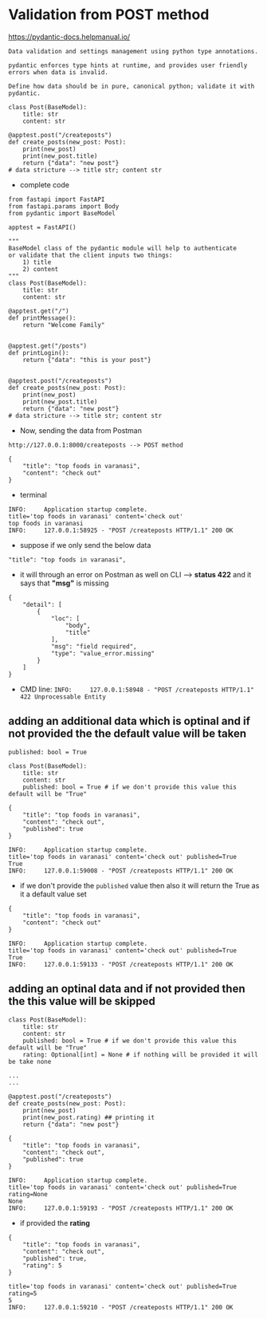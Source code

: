 # Validation from POST method

https://pydantic-docs.helpmanual.io/

```
Data validation and settings management using python type annotations.

pydantic enforces type hints at runtime, and provides user friendly errors when data is invalid.

Define how data should be in pure, canonical python; validate it with pydantic.
```


```
class Post(BaseModel):
    title: str
    content: str
```

```
@apptest.post("/createposts")
def create_posts(new_post: Post):
    print(new_post)
    print(new_post.title)
    return {"data": "new post"}
# data stricture --> title str; content str

```

- complete code
```
from fastapi import FastAPI
from fastapi.params import Body
from pydantic import BaseModel

apptest = FastAPI()

"""
BaseModel class of the pydantic module will help to authenticate
or validate that the client inputs two things:
    1) title
    2) content
"""
class Post(BaseModel):
    title: str
    content: str

@apptest.get("/")
def printMessage():
    return "Welcome Family"


@apptest.get("/posts")
def printLogin():
    return {"data": "this is your post"}


@apptest.post("/createposts")
def create_posts(new_post: Post):
    print(new_post)
    print(new_post.title)
    return {"data": "new post"}
# data stricture --> title str; content str
```

- Now, sending the data from Postman

`http://127.0.0.1:8000/createposts --> POST method`

```
{
    "title": "top foods in varanasi",
    "content": "check out"
}
```

- terminal

```
INFO:     Application startup complete.
title='top foods in varanasi' content='check out'
top foods in varanasi
INFO:     127.0.0.1:58925 - "POST /createposts HTTP/1.1" 200 OK
```

- suppose if we only send the below data

```
"title": "top foods in varanasi",
```
- it will through an error on Postman as well on CLI --> **status 422** and it says that **"msg"** is missing

```
{
    "detail": [
        {
            "loc": [
                "body",
                "title"
            ],
            "msg": "field required",
            "type": "value_error.missing"
        }
    ]
}
```

- CMD line: `INFO:     127.0.0.1:58948 - "POST /createposts HTTP/1.1" 422 Unprocessable Entity`

## adding an additional data which is optinal and if not provided the the default value will be taken

`published: bool = True`

```
class Post(BaseModel):
    title: str
    content: str
    published: bool = True # if we don't provide this value this default will be "True"
```

```
{
    "title": "top foods in varanasi",
    "content": "check out",
    "published": true
}
```

```
INFO:     Application startup complete.
title='top foods in varanasi' content='check out' published=True
True
INFO:     127.0.0.1:59008 - "POST /createposts HTTP/1.1" 200 OK
```

- if we don't provide the `published` value then also it will return the True as it a default value set

```
{
    "title": "top foods in varanasi",
    "content": "check out"
}
```

```
INFO:     Application startup complete.
title='top foods in varanasi' content='check out' published=True
True
INFO:     127.0.0.1:59133 - "POST /createposts HTTP/1.1" 200 OK
```

## adding an optinal data and if not provided then the this value will be skipped

```
class Post(BaseModel):
    title: str
    content: str
    published: bool = True # if we don't provide this value this default will be "True"
    rating: Optional[int] = None # if nothing will be provided it will be take none

...
...

@apptest.post("/createposts")
def create_posts(new_post: Post):
    print(new_post)
    print(new_post.rating) ## printing it
    return {"data": "new post"}

```

```
{
    "title": "top foods in varanasi",
    "content": "check out",
    "published": true
}
```

```
INFO:     Application startup complete.
title='top foods in varanasi' content='check out' published=True rating=None
None
INFO:     127.0.0.1:59193 - "POST /createposts HTTP/1.1" 200 OK
```

- if provided the **rating**

```
{
    "title": "top foods in varanasi",
    "content": "check out",
    "published": true,
    "rating": 5
}
```

```
title='top foods in varanasi' content='check out' published=True rating=5
5
INFO:     127.0.0.1:59210 - "POST /createposts HTTP/1.1" 200 OK
```

